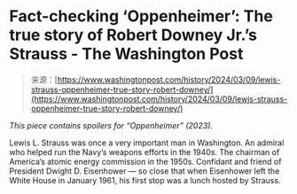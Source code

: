 <!--yml
category: 未分类
date: 2024-05-27 14:51:28
-->

# Fact-checking ‘Oppenheimer’: The true story of Robert Downey Jr.’s Strauss - The Washington Post

> 来源：[https://www.washingtonpost.com/history/2024/03/09/lewis-strauss-oppenheimer-true-story-robert-downey/](https://www.washingtonpost.com/history/2024/03/09/lewis-strauss-oppenheimer-true-story-robert-downey/)

*This piece contains spoilers for “Oppenheimer” (2023).*

Lewis L. Strauss was once a very important man in Washington. An admiral who helped run the Navy’s weapons efforts in the 1940s. The chairman of America’s atomic energy commission in the 1950s. Confidant and friend of President Dwight D. Eisenhower — so close that when Eisenhower left the White House in January 1961, his first stop was a lunch hosted by Strauss.